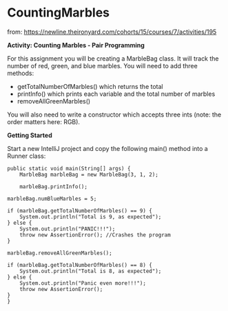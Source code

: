 # CountingMarbles

from: https://newline.theironyard.com/cohorts/15/courses/7/activities/195

**Activity: Counting Marbles - Pair Programming**

For this assignment you will be creating a MarbleBag class. It will track the number of red, green, and blue marbles. You will need to add three methods:

* getTotalNumberOfMarbles() which returns the total
* printInfo() which prints each variable and the total number of marbles
* removeAllGreenMarbles()

You will also need to write a constructor which accepts three ints (note: the order matters here: RGB).

**Getting Started**  

Start a new IntelliJ project and copy the following main() method into a Runner class:



    public static void main(String[] args) {
        MarbleBag marbleBag = new MarbleBag(3, 1, 2);
        
        marbleBag.printInfo();

    marbleBag.numBlueMarbles = 5;

    if (marbleBag.getTotalNumberOfMarbles() == 9) {
        System.out.println("Total is 9, as expected");
    } else {
        System.out.println("PANIC!!!");
        throw new AssertionError(); //Crashes the program
    }

    marbleBag.removeAllGreenMarbles();

    if (marbleBag.getTotalNumberOfMarbles() == 8) {
        System.out.println("Total is 8, as expected");
    } else {
        System.out.println("Panic even more!!!");
        throw new AssertionError();
    }
    }

